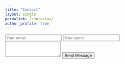 ```yaml
---
title: "Contact"
layout: single
permalink: /contactus/
author_profile: true
---
```

<form method="POST" action="https://formspree.io/<YOUR_EMAIL_HERE>">
  <input type="email" name="email" placeholder="Your email">
  <input type="text" name="name" placeholder="Your name">
  <textarea name="message" placeholder="Your message" rows="3">
  </textarea>
  <button type="submit">Send Message</button>
</form>